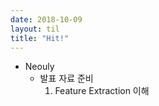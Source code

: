 ```yaml
---
date: 2018-10-09
layout: til
title: "Hit!"
---
```


* Neouly
  * 발표 자료 준비
    1. Feature Extraction 이해
